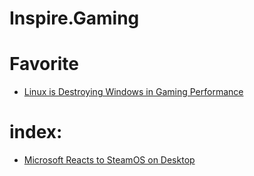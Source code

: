 # Inspire.Gaming
# Favorite
- [Linux is Destroying Windows in Gaming Performance](https://youtu.be/ajVvu9M2Y-I)

# index:
- [Microsoft Reacts to SteamOS on Desktop](https://youtu.be/LnqyTy2hKqQ)
